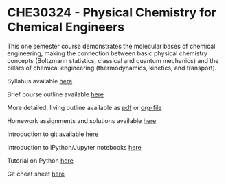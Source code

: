# CHE30324 - Physical Chemistry for Chemical Engineers

This one semester course demonstrates the molecular bases of chemical engineering, making the connection between basic physical chemistry concepts (Boltzmann statistics, classical and quantum mechanics) and the pillars of chemical engineering (thermodynamics, kinetics, and transport). 

Syllabus available [here](./syllabus.org)

Brief course outline available [here](./lectures.org)

More detailed, living outline available as [pdf](./Outline/CHE30324-outline.pdf) or [org-file](./Outline/CHE30324-outline.org)

Homework assignments and solutions available [here](./homework.org)

Introduction to git available [here](http://rogerdudler.github.io/git-guide/)

Introduction to iPython/Jupyter notebooks [here](https://nbviewer.jupyter.org/github/jckantor/CBE30338/blob/master/notebooks/Getting%20Started%20with%20Python.ipynb)

Tutorial on Python [here](./Resources/Python_Tutorial.ipynb)

Git cheat sheet [here](https://services.github.com/on-demand/downloads/github-git-cheat-sheet.pdf)

